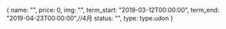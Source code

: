 {
	name: "",
	price: 0,
	img: "",
	term_start: "2019-03-12T00:00:00",
	term_end: "2019-04-23T00:00:00",//4月
	status: "",
	type: type.udon
}